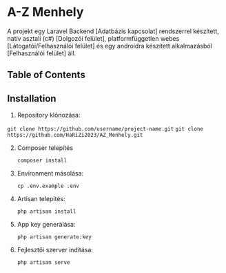 # A-Z Menhely

A projekt egy Laravel Backend [Adatbázis kapcsolat] rendszerrel készített, natív asztali (c#) [Dolgozói felület], platformfüggetlen webes [Látogatói/Felhasználói felület] és egy androidra készített alkalmazásból [Felhasználói felület] áll. 

## Table of Contents

## Installation

1.  Repository klónozása:

   `git clone https://github.com/username/project-name.git`
   `git clone https://github.com/HaRiZi2023/AZ_Menhely.git`

2. Composer telepítés
   
   `composer install`
   
3. Environment másolása:
   
   `cp .env.example .env`

4. Artisan telepítés:

   `php artisan install`

5. App key generálása:

   `php artisan generate:key`

6. Fejlesztői szerver indítása:

   `php artisan serve`

